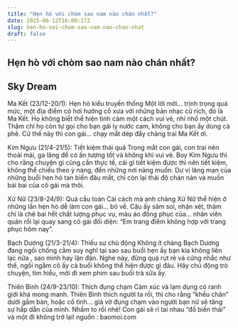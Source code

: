 ```yaml
---
title: "Hẹn hò với chòm sao nam nào chán nhất?"
date: 2025-06-12T16:00:27Z
slug: hen-ho-voi-chom-sao-nam-nao-chan-nhat
draft: false
---
```


## Hẹn hò với chòm sao nam nào chán nhất?

## Sky Dream

Ma Kết (23/12-20/1): Hẹn hò kiểu truyền thống
Một lời mời... trịnh trọng quá mức, một địa điểm có hơi hướng cổ xưa với những bản nhạc cũ rích, đó là Ma Kết. Họ không biết thể hiện tình cảm một cách vui vẻ, nhí nhố một chút. Thậm chí họ còn tự gọi cho bạn gái ly nước cam, không cho bạn ấy dùng cà phê. Cứ thế này thì con gái... chạy mất dép đấy chàng trai Ma Kết ơi.


Kim Ngưu (21/4-21/5): Tiết kiệm thái quá
Trong mắt con gái, con trai nên thoải mái, ga lăng để có ấn tượng tốt và không khí vui vẻ. Boy Kim Ngưu thì cho rằng chuyện gì cũng cần thực tế, cái gì tiết kiệm được thì nên tiết kiệm, không thể chiều theo ý nàng, đến những nơi nàng muốn. Dư vị lãng mạn của những buổi hẹn hò tan biến đâu mất, chỉ còn lại thái độ chán nản và muốn bái bai của cô gái mà thôi.


Xử Nữ (23/8-24/9): Quá cầu toàn
Cái cách mà anh chàng Xử Nữ thể hiện ở những lần hẹn hò dễ làm con gái... bỏ về. Cậu ấy săm soi, nhận xét, thậm chí là chê bai hết chất lượng phục vụ, màu áo đồng phục của... nhân viên quán rồi lại quay sang cô gái đối diện: “Em trang điểm không hợp với trang phục hôm nay”.


Bạch Dương (21/3-21/4): Thiếu sự chủ động
Không ít chàng Bạch Dương đang ngồi chống cằm suy nghĩ tại sao sau buổi hẹn ấy bạn kia không liên lạc nữa , sao mình hay lận đận. Nghe này, đừng quá rụt rè và cứng nhắc như thế, ngồi ngắm cô ấy cả buổi không thể hiện được gì đâu. Hãy chủ động trò chuyện, tìm hiểu, mời đi xem phim sau buổi trà sữa ấy.


Thiên Bình (24/9-23/10): Thích đụng chạm
Cảm xúc và lạm dụng có ranh giới khá mong manh. Thiên Bình thích người ta rồi, thì cho rằng “khều chân” dưới gầm bàn, hoặc cố tình... giả vờ đụng chạm vào người bạn nữ sẽ tăng sự hấp dẫn của mình. Nhầm to rồi nhé! Con gái sẽ rỉ tai nhau “đồ biến thái” và một đi không trở lại!
nguồn : baomoi.com